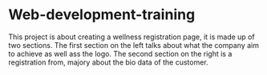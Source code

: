 # Web-development-training 
This project is about creating a wellness registration page, it is made up of two sections. 
The first section on the left talks about what the company aim to achieve as well ass the logo.
The second section on the right is a registration from, majory about the bio data of the customer. 
